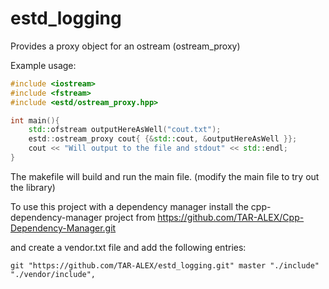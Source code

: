 # estd_logging
Provides a proxy object for an ostream (ostream_proxy)

Example usage:

```c++
#include <iostream>
#include <fstream>
#include <estd/ostream_proxy.hpp>

int main(){
    std::ofstream outputHereAsWell("cout.txt");
    estd::ostream_proxy cout{ {&std::cout, &outputHereAsWell }};
    cout << "Will output to the file and stdout" << std::endl;
}
```

The makefile will build and run the main file. (modify the main file to try out the library)


To use this project with a dependency manager install the cpp-dependency-manager project from https://github.com/TAR-ALEX/Cpp-Dependency-Manager.git

and create a vendor.txt file and add the following entries:

```
git "https://github.com/TAR-ALEX/estd_logging.git" master "./include" "./vendor/include",

```